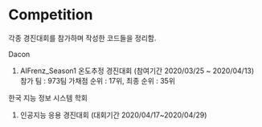 # Competition

각종 경진대회를 참가하며 작성한 코드들을 정리함.

Dacon
1. AIFrenz_Season1 온도추정 경진대회 (참여기간 2020/03/25 ~ 2020/04/13)
참가 팀 : 973팀 
가채점 순위 : 17위, 최종 순위 : 35위

한국 지능 정보 시스템 학회
1. 인공지능 응용 경진대회 (대회기간 2020/04/17~2020/04/29)

